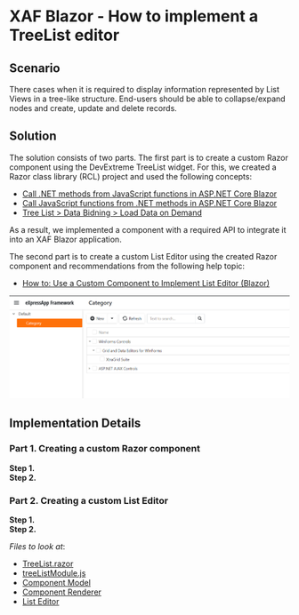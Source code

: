 # XAF Blazor - How to implement a TreeList editor

## Scenario

There cases when it is required to display information represented by List Views in a tree-like structure. End-users should be able to collapse/expand nodes and create, update and delete records.

## Solution

The solution consists of two parts. The first part is to create a custom Razor component using the DevExtreme TreeList widget. For this, we created a Razor class library (RCL) project and used the following concepts:
- [Call .NET methods from JavaScript functions in ASP.NET Core Blazor](https://docs.microsoft.com/en-us/aspnet/core/blazor/javascript-interoperability/call-dotnet-from-javascript?view=aspnetcore-5.0)
- [Call JavaScript functions from .NET methods in ASP.NET Core Blazor](https://docs.microsoft.com/en-us/aspnet/core/blazor/javascript-interoperability/call-javascript-from-dotnet?view=aspnetcore-5.0)
- [Tree List > Data Bidning > Load Data on Demand](https://js.devexpress.com/Demos/WidgetsGallery/Demo/TreeList/LoadDataOnDemand/jQuery/Light/)

As a result, we implemented a component with a required API to integrate it into an XAF Blazor application.

The second part is to create a custom List Editor using the created Razor component and recommendations from the following help topic:
- [How to: Use a Custom Component to Implement List Editor (Blazor)](https://docs.devexpress.com/eXpressAppFramework/403258/ui-construction/list-editors/how-to-use-a-custom-component-to-implement-list-editor-blazor)

<img src="./media/example.png" width="600">

## Implementation Details

### Part 1. Creating a custom Razor component

**Step 1.**  
**Step 2.**

### Part 2. Creating a custom List Editor

**Step 1.**  
**Step 2.**

<!-- default file list -->
*Files to look at*:

* [TreeList.razor](./BlazorComponents/TreeList.razor)
* [treeListModule.js](./BlazorComponents/wwwroot/treeListModule.js)
* [Component Model](./XAFTreeList.Module.Blazor/Editors/TreeListModel.cs)
* [Component Renderer](./XAFTreeList.Module.Blazor/Editors/TreeListRenderer.razor)  
* [List Editor](./XAFTreeList.Module.Blazor/Editors/TreeListEditor.cs)  
<!-- default file list end -->